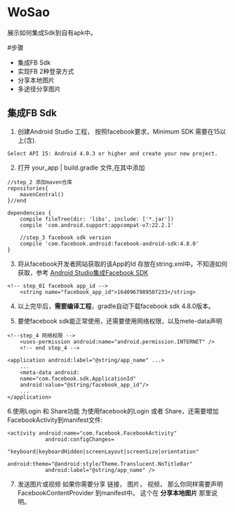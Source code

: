 # WoSao
展示如何集成Sdk到自有apk中。

#步骤
* 集成FB Sdk
* 实现FB 2种登录方式
* 分享本地图片
* 多途径分享图片

## 集成FB Sdk
1. 创建Android Studio 工程， 按照facebook要求，Minimum SDK 需要在15以上(含).

``` Select API 15: Android 4.0.3 or higher and create your new project. ```

2. 打开 your_app | build.gradle 文件,在其中添加
```
//step_2 添加maven仓库
repositories{
    mavenCentral()
}//end

dependencies {
    compile fileTree(dir: 'libs', include: ['*.jar'])
    compile 'com.android.support:appcompat-v7:22.2.1'

    //step_3 facebook sdk version
    compile 'com.facebook.android:facebook-android-sdk:4.8.0'
}
```

3. 将从facebook开发者网站获取的该App的Id 存放在string.xml中。不知道如何获取，参考
[Android Studio集成Facebook SDK](http://blog.csdn.net/shrimpcolo/article/details/49153289)

```
<!-- step_01 facebook app_id -->
    <string name="facebook_app_id">1640967989507233</string>
```

4. 以上完毕后，**需要编译工程**，gradle自动下载facebook sdk 4.8.0版本。

5. 要使facebook sdk能正常使用，还需要使用网络权限，以及mete-data声明
```
<!--step_4 网络权限 -->
    <uses-permission android:name="android.permission.INTERNET" />
    <!-- end step_4 -->
```

```
<application android:label="@string/app_name" ...>
    ...
    <meta-data android:
    name="com.facebook.sdk.ApplicationId"
    android:value="@string/facebook_app_id"/>
    ...
</application>
```

6.使用Login 和 Share功能
为使用facebook的Login 或者 Share，还需要增加FacebookActivity到manifest文件:
```
<activity android:name="com.facebook.FacebookActivity"
            android:configChanges=
                "keyboard|keyboardHidden|screenLayout|screenSize|orientation"
            android:theme="@android:style/Theme.Translucent.NoTitleBar"
            android:label="@string/app_name" />
```

7. 发送图片或视频
如果你需要分享 链接， 图片， 视频， 那么你同样需要声明FacebookContentProvider 到manifest中。
这个在 **分享本地图片** 那里说明。

